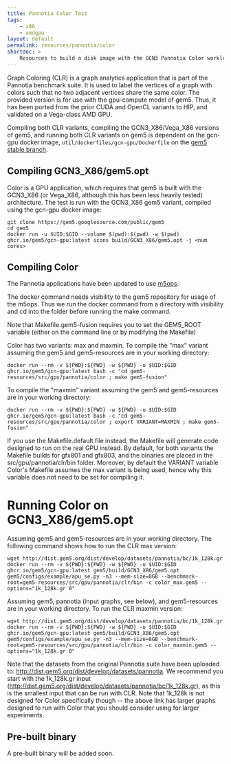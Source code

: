 ```yaml
---
title: Pannotia Color Test
tags:
    - x86
    - amdgpu
layout: default
permalink: resources/pannotia/color
shortdoc: >
    Resources to build a disk image with the GCN3 Pannotia Color workload.
---
```


Graph Coloring (CLR) is a graph analytics application that is part of the Pannotia benchmark suite.
It is used to label the vertices of a graph with colors such that no two adjacent vertices share the same color.
The provided version is for use with the gpu-compute model of gem5.
Thus, it has been ported from the prior CUDA and OpenCL variants to HIP, and validated on a Vega-class AMD GPU.

Compiling both CLR variants, compiling the GCN3_X86/Vega_X86 versions of gem5, and running both CLR variants on gem5 is dependent on the gcn-gpu docker image, `util/dockerfiles/gcn-gpu/Dockerfile` on the [gem5 stable branch](https://gem5.googlesource.com/public/gem5/+/refs/heads/stable).

## Compiling GCN3_X86/gem5.opt

Color is a GPU application, which requires that gem5 is built with the GCN3_X86 (or Vega_X86, although this has been less heavily tested) architecture.
The test is run with the GCN3_X86 gem5 variant, compiled using the gcn-gpu docker image:

```
git clone https://gem5.googlesource.com/public/gem5
cd gem5
docker run -u $UID:$GID --volume $(pwd):$(pwd) -w $(pwd) ghcr.io/gem5/gcn-gpu:latest scons build/GCN3_X86/gem5.opt -j <num cores>
```

## Compiling Color
The Pannotia applications have been updated to use [m5ops](https://www.gem5.org/documentation/general_docs/m5ops/).

The docker command needs visibility to the gem5 repository for usage of the m5ops.
Thus we run the docker command from a directory with visibility and cd into the folder before running the make command.  
  
Note that Makefile.gem5-fusion requires you to set the GEM5_ROOT variable (either on the command line or by modifying the Makefile)  
  
Color has two variants: max and maxmin.  To compile the "max" variant assuming the gem5 and gem5-resources are in your working directory:

```
docker run --rm -v ${PWD}:${PWD} -w ${PWD} -u $UID:$GID ghcr.io/gem5/gcn-gpu:latest bash -c "cd gem5-resources/src/gpu/pannotia/color ; make gem5-fusion"
```

To compile the "maxmin" variant assuming the gem5 and gem5-resources are in your working directory:

```
docker run --rm -v ${PWD}:${PWD} -w ${PWD} -u $UID:$GID ghcr.io/gem5/gcn-gpu:latest bash -c "cd gem5-resources/src/gpu/pannotia/color ; export VARIANT=MAXMIN ; make gem5-fusion"
```

If you use the Makefile.default file instead, the Makefile will generate code designed to run on the real GPU instead.
By default, for both variants the Makefile builds for gfx801 and gfx803, and the binaries are placed in the src/gpu/pannotia/clr/bin folder.
Moreover, by default the VARIANT variable Color's Makefile assumes the max variant is being used, hence why this variable does not need to be set for compiling it.


# Running Color on GCN3_X86/gem5.opt

Assuming gem5 and gem5-resources are in your working directory.
The following command shows how to run the CLR max version:
```
wget http://dist.gem5.org/dist/develop/datasets/pannotia/bc/1k_128k.gr
docker run --rm -v ${PWD}:${PWD} -w ${PWD} -u $UID:$GID ghcr.io/gem5/gcn-gpu:latest gem5/build/GCN3_X86/gem5.opt gem5/configs/example/apu_se.py -n3 --mem-size=8GB --benchmark-root=gem5-resources/src/gpu/pannotia/clr/bin -c color_max.gem5 --options="1k_128k.gr 0"
```

Assuming gem5, pannotia (input graphs, see below), and gem5-resources are in your working directory.
To run the CLR maxmin version:
```
wget http://dist.gem5.org/dist/develop/datasets/pannotia/bc/1k_128k.gr
docker run --rm -v ${PWD}:${PWD} -w ${PWD} -u $UID:$GID ghcr.io/gem5/gcn-gpu:latest gem5/build/GCN3_X86/gem5.opt gem5/configs/example/apu_se.py -n3 --mem-size=8GB --benchmark-root=gem5-resources/src/gpu/pannotia/clr/bin -c color_maxmin.gem5 --options="1k_128k.gr 0"
```

Note that the datasets from the original Pannotia suite have been uploaded to: <http://dist.gem5.org/dist/develop/datasets/pannotia>.
We recommend you start with the 1k_128k.gr input (<http://dist.gem5.org/dist/develop/datasets/pannotia/bc/1k_128k.gr>), as this is the smallest input that can be run with CLR.
Note that 1k_128k is not designed for Color specifically though -- the above link has larger graphs designed to run with Color that you should consider using for larger experiments.

## Pre-built binary

A pre-built binary will be added soon.

